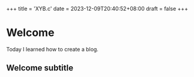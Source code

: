 +++
title = 'XYB.c'
date = 2023-12-09T20:40:52+08:00
draft = false
+++
# Welcome
Today I learned how to create a blog.
## Welcome subtitle